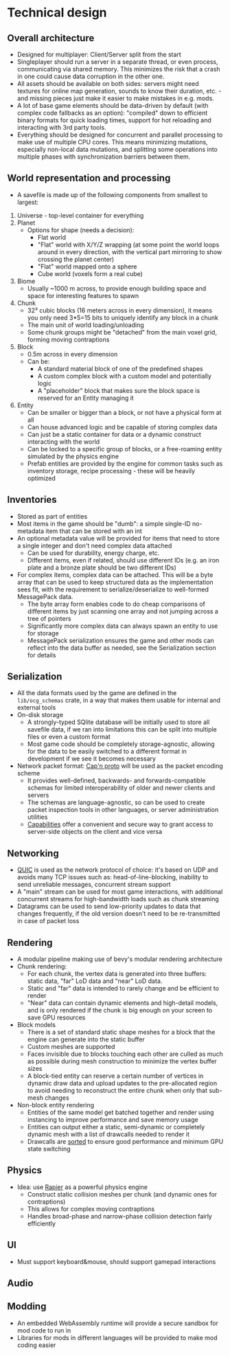 # Technical design

## Overall architecture

- Designed for multiplayer: Client/Server split from the start
- Singleplayer should run a server in a separate thread, or even process, communicating via shared memory. This minimizes the risk that a crash in one could cause data corruption in the other one.
- All assets should be available on both sides: servers might need textures for online map generation, sounds to know their duration, etc. - and missing pieces just make it easier to make mistakes in e.g. mods.
- A lot of base game elements should be data-driven by default (with complex code fallbacks as an option): "compiled" down to efficient binary formats for quick loading times, support for hot reloading and interacting with 3rd party tools.
- Everything should be designed for concurrent and parallel processing to make use of multiple CPU cores. This means minimizing mutations, especially non-local data mutations, and splitting some operations into multiple phases with synchronization barriers between them.

## World representation and processing

- A savefile is made up of the following components from smallest to largest:
1. Universe - top-level container for everything
2. Planet
   - Options for shape (needs a decision):
     - Flat world
     - "Flat" world with X/Y/Z wrapping (at some point the world loops around in every direction, with the vertical part mirroring to show crossing the planet center)
     - "Flat" world mapped onto a sphere
     - Cube world (voxels form a real cube)
3. Biome
   - Usually ~1000 m across, to provide enough building space and space for interesting features to spawn
4. Chunk
   - 32³ cubic blocks (16 meters across in every dimension), it means you only need 3*5=15 bits to uniquely identify any block in a chunk
   - The main unit of world loading/unloading
   - Some chunk groups might be "detached" from the main voxel grid, forming moving contraptions
5. Block
   - 0.5m across in every dimension
   - Can be:
     - A standard material block of one of the predefined shapes
     - A custom complex block with a custom model and potentially logic
     - A "placeholder" block that makes sure the block space is reserved for an Entity managing it
6. Entity
   - Can be smaller or bigger than a block, or not have a physical form at all
   - Can house advanced logic and be capable of storing complex data
   - Can just be a static container for data or a dynamic construct interacting with the world
   - Can be locked to a specific group of blocks, or a free-roaming entity simulated by the physics engine
   - Prefab entities are provided by the engine for common tasks such as inventory storage, recipe processing - these will be heavily optimized

## Inventories

- Stored as part of entities
- Most items in the game should be "dumb": a simple single-ID no-metadata item that can be stored with an int
- An optional metadata value will be provided for items that need to store a single integer and don't need complex data attached
  - Can be used for durability, energy charge, etc.
  - Different items, even if related, should use different IDs (e.g. an iron plate and a bronze plate should be two different IDs)
- For complex items, complex data can be attached. This will be a byte array that can be used to keep structured data as the implementation sees fit, with the requirement to serialize/deserialize to well-formed MessagePack data.
  - The byte array form enables code to do cheap comparisons of different items by just scanning one array and not jumping across a tree of pointers
  - Significantly more complex data can always spawn an entity to use for storage
  - MessagePack serialization ensures the game and other mods can reflect into the data buffer as needed, see the Serialization section for details

## Serialization

- All the data formats used by the game are defined in the `lib/ocg_schemas` crate, in a way that makes them usable for internal and external tools
- On-disk storage
  - A strongly-typed SQlite database will be initially used to store all savefile data, if we ran into limitations this can be split into multiple files or even a custom format
  - Most game code should be completely storage-agnostic, allowing for the data to be easily switched to a different format in development if we see it becomes necessary
- Network packet format: [Cap'n proto](https://capnproto.org/) will be used as the packet encoding scheme
  - It provides well-defined, backwards- and forwards-compatible schemas for limited interoperability of older and newer clients and servers
  - The schemas are language-agnostic, so can be used to create packet inspection tools in other languages, or server administration utilities
  - [Capabilities](https://en.wikipedia.org/wiki/Capability-based_security) offer a convenient and secure way to grant access to server-side objects on the client and vice versa

## Networking

- [QUIC](https://en.wikipedia.org/wiki/QUIC) is used as the network protocol of choice: it's based on UDP and avoids many TCP issues such as: head-of-line-blocking, inability to send unreliable messages, concurrent stream support
- A "main" stream can be used for most game interactions, with additional concurrent streams for high-bandwidth loads such as chunk streaming
- Datagrams can be used to send low-priority updates to data that changes frequently, if the old version doesn't need to be re-transmitted in case of packet loss

## Rendering

- A modular pipeline making use of bevy's modular rendering architecture
- Chunk rendering:
  - For each chunk, the vertex data is generated into three buffers: static data, "far" LoD data and "near" LoD data.
  - Static and "far" data is intended to rarely change and be efficient to render
  - "Near" data can contain dynamic elements and high-detail models, and is only rendered if the chunk is big enough on your screen to save GPU resources
- Block models
  - There is a set of standard static shape meshes for a block that the engine can generate into the static buffer
  - Custom meshes are supported
  - Faces invisible due to blocks touching each other are culled as much as possible during mesh construction to minimize the vertex buffer sizes
  - A block-tied entity can reserve a certain number of vertices in dynamic draw data and upload updates to the pre-allocated region to avoid needing to reconstruct the entire chunk when only that sub-mesh changes
- Non-block entity rendering
  - Entities of the same model get batched together and render using instancing to improve performance and save memory usage
  - Entities can output either a static, semi-dynamic or completely dynamic mesh with a list of drawcalls needed to render it
  - Drawcalls are [sorted](https://archive.is/vmApb) to ensure good performance and minimum GPU state switching

## Physics

- Idea: use [Rapier](https://rapier.rs/) as a powerful physics engine
  - Construct static collision meshes per chunk (and dynamic ones for contraptions)
  - This allows for complex moving contraptions
  - Handles broad-phase and narrow-phase collision detection fairly efficiently

## UI

- Must support keyboard&mouse, should support gamepad interactions

## Audio

## Modding

- An embedded WebAssembly runtime will provide a secure sandbox for mod code to run in
- Libraries for mods in different languages will be provided to make mod coding easier
